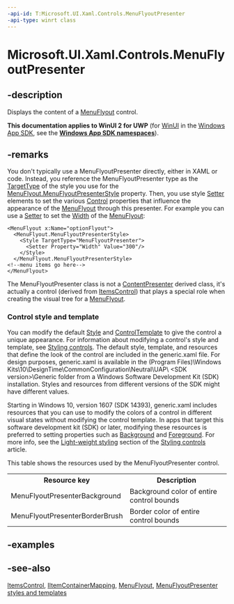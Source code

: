 ```yaml
---
-api-id: T:Microsoft.UI.Xaml.Controls.MenuFlyoutPresenter
-api-type: winrt class
---
```


<!-- Class syntax.
public class MenuFlyoutPresenter : Windows.UI.Xaml.Controls.ItemsControl, Windows.UI.Xaml.Controls.IMenuFlyoutPresenter, Windows.UI.Xaml.Controls.IMenuFlyoutPresenter2
-->

# Microsoft.UI.Xaml.Controls.MenuFlyoutPresenter

## -description
Displays the content of a [MenuFlyout](menuflyout.md) control.

**This documentation applies to WinUI 2 for UWP** (for [WinUI](/windows/apps/winui/winui3/) in the [Windows App SDK](/windows/apps/windows-app-sdk/), see the **[Windows App SDK namespaces](/windows/windows-app-sdk/api/winrt/)**).

## -remarks
You don't typically use a MenuFlyoutPresenter directly, either in XAML or code. Instead, you reference the MenuFlyoutPresenter type as the [TargetType](../microsoft.ui.xaml/style_targettype.md) of the style you use for the [MenuFlyout.MenuFlyoutPresenterStyle](menuflyout_menuflyoutpresenterstyle.md) property. Then, you use style [Setter](../microsoft.ui.xaml/setter.md) elements to set the various [Control](control.md) properties that influence the appearance of the [MenuFlyout](menuflyout.md) through this presenter. For example you can use a [Setter](../microsoft.ui.xaml/setter.md) to set the [Width](../microsoft.ui.xaml/frameworkelement_width.md) of the [MenuFlyout](menuflyout.md):
```xaml
<MenuFlyout x:Name="optionFlyout">
  <MenuFlyout.MenuFlyoutPresenterStyle>
    <Style TargetType="MenuFlyoutPresenter">
      <Setter Property="Width" Value="300"/>
    </Style>
  </MenuFlyout.MenuFlyoutPresenterStyle>
<!--menu items go here-->
</MenuFlyout>
```

The MenuFlyoutPresenter class is not a [ContentPresenter](contentpresenter.md) derived class, it's actually a control (derived from [ItemsControl](itemscontrol.md)) that plays a special role when creating the visual tree for a [MenuFlyout](menuflyout.md).

### Control style and template

You can modify the default [Style](../microsoft.ui.xaml/style.md) and [ControlTemplate](controltemplate.md) to give the control a unique appearance. For information about modifying a control's style and template, see [Styling controls](/windows/uwp/controls-and-patterns/styling-controls). The default style, template, and resources that define the look of the control are included in the generic.xaml file. For design purposes, generic.xaml is available in the \(Program Files)\Windows Kits\10\DesignTime\CommonConfiguration\Neutral\UAP\ &lt;SDK version&gt;\Generic folder from a Windows Software Development Kit (SDK) installation. Styles and resources from different versions of the SDK might have different values.

Starting in Windows 10, version 1607 (SDK 14393), generic.xaml includes resources that you can use to modify the colors of a control in different visual states without modifying the control template. In apps that target this software development kit (SDK) or later, modifying these resources is preferred to setting properties such as [Background](control_background.md) and [Foreground](control_foreground.md). For more info, see the [Light-weight styling](/windows/uwp/controls-and-patterns/styling-controls) section of the [Styling controls](/windows/uwp/controls-and-patterns/styling-controls) article.

This table shows the resources used by the MenuFlyoutPresenter control.

<table>
   <tr><th>Resource key</th><th>Description</th></tr>
   <tr><td>MenuFlyoutPresenterBackground</td><td>Background color of entire control bounds</td></tr>
   <tr><td>MenuFlyoutPresenterBorderBrush</td><td>Border color of entire control bounds</td></tr>
</table>

## -examples

## -see-also
[ItemsControl](itemscontrol.md), [IItemContainerMapping](iitemcontainermapping.md), [MenuFlyout](menuflyout.md), [MenuFlyoutPresenter styles and templates](/windows/apps/design/style/xaml-styles)
